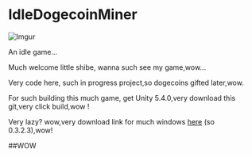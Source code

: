 # IdleDogecoinMiner

![Imgur](http://i.imgur.com/X0lGlJE.png)

An idle game...

Much welcome little shibe, wanna such see my game,wow...

Very code here, such in progress project,so dogecoins gifted later,wow.

For such building this much game, get Unity 5.4.0,very download this git,very click build,wow !

Very lazy? wow,very download link for much windows [here](https://we.tl/EyQMparc1r) (so 0.3.2.3),wow!


##WOW
